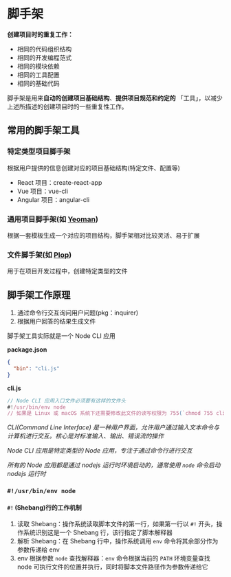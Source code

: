 # 脚手架

**创建项目时的重复工作：**

- 相同的代码组织结构
- 相同的开发编程范式
- 相同的模块依赖
- 相同的工具配置
- 相同的基础代码

脚手架是用来**自动的创建项目基础结构**、**提供项目规范和约定的** 「工具」，以减少上述所描述的创建项目时的一些重复性工作。

## 常用的脚手架工具
### 特定类型项目脚手架

根据用户提供的信息创建对应的项目基础结构(特定文件、配置等)

- React 项目：create-react-app
- Vue 项目：vue-cli
- Angular 项目：angular-cli

### 通用项目脚手架(如 [Yeoman](https://yeoman.io/))

根据一套模板生成一个对应的项目结构，脚手架相对比较灵活、易于扩展

### 文件脚手架(如 [Plop](https://github.com/plopjs/plop))

用于在项目开发过程中，创建特定类型的文件

## 脚手架工作原理

1. 通过命令行交互询问用户问题(pkg：inquirer)
2. 根据用户回答的结果生成文件

脚手架工具实际就是一个 Node CLI 应用

**package.json**
```json
{
  "bin": "cli.js"
}
```

**cli.js**
```js
// Node CLI 应用入口文件必须要有这样的文件头
#!/usr/bin/env node
// 如果是 Linux 或 macOS 系统下还需要修改此文件的读写权限为 755(`chmod 755 cli.js`)
```
*CLI(Command Line Interface) 是一种用户界面，允许用户通过输入文本命令与计算机进行交互。核心是对标准输入、输出、错误流的操作*

*Node CLI 应用是特定类型的 Node 应用，专注于通过命令行进行交互*

*所有的 Node 应用都是通过 nodejs 运行时环境启动的，通常使用 `node` 命令启动 nodejs 运行时*

### `#!/usr/bin/env node`

#### `#!` (Shebang)行的工作机制

1. 读取 Shebang：操作系统读取脚本文件的第一行，如果第一行以 `#!` 开头，操作系统识别这是一个 Shebang 行，该行指定了脚本解释器
2. 解析 Shebang：在 Shebang 行中，操作系统调用 `env` 命令将其余部分作为参数传递给 env
3. env 根据参数 `node` 查找解释器：`env` 命令根据当前的 `PATH` 环境变量查找 node 可执行文件的位置并执行，同时将脚本文件路径作为参数传递给它